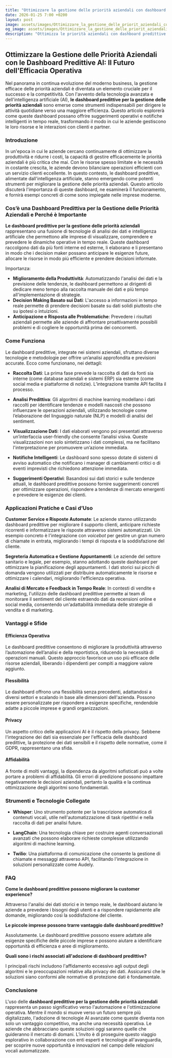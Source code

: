 ```yaml
---
title: "Ottimizzare la gestione delle priorità aziendali con dashboard predittive AI"
date: 2026-01-25 7:00 +0200
layout: post
image: assets/images/Ottimizzare_la_gestione_delle_priorit_aziendali_con_dashboard_predittive_AI.jpg
og_image: assets/images/Ottimizzare_la_gestione_delle_priorit_aziendali_con_dashboard_predittive_AI.jpg
description: "Ottimizza le priorità aziendali con dashboard predittive AI: scopri come notifiche intelligenti possono rivoluzionare la gestione operativa in tempo reale."
---
```


## Ottimizzare la Gestione delle Priorità Aziendali con le Dashboard Predittive AI: Il Futuro dell'Efficacia Operativa

Nel panorama in continua evoluzione del moderno business, la gestione efficace delle priorità aziendali è diventata un elemento cruciale per il successo e la competitività. Con l'avvento della tecnologia avanzata e dell'intelligenza artificiale (AI), **le dashboard predittive per la gestione delle priorità aziendali** sono emerse come strumenti indispensabili per dirigere le attività quotidiane verso una maggiore efficienza. Questo articolo esplorerà come queste dashboard possano offrire suggerimenti operativi e notifiche intelligenti in tempo reale, trasformando il modo in cui le aziende gestiscono le loro risorse e le interazioni con clienti e partner.

### Introduzione

In un'epoca in cui le aziende cercano continuamente di ottimizzare la produttività e ridurre i costi, la capacità di gestire efficacemente le priorità aziendali è più critica che mai. Con le risorse spesso limitate e le necessità in costante crescita, le aziende devono bilanciare operazioni efficienti con un servizio clienti eccellente. In questo contesto, le dashboard predittive, alimentate dall'intelligenza artificiale, stanno emergendo come potenti strumenti per migliorare la gestione delle priorità aziendali. Questo articolo discuterà l'importanza di queste dashboard, ne esaminerà il funzionamento, e fornirà esempi concreti di come sono impiegate nelle imprese moderne.

### Cos’è una Dashboard Predittiva per la Gestione delle Priorità Aziendali e Perché è Importante

**Le dashboard predittive per la gestione delle priorità aziendali** rappresentano una fusione di tecnologie di analisi dei dati e intelligenza artificiale che permettono alle imprese di visualizzare, comprendere e prevedere le dinamiche operative in tempo reale. Queste dashboard raccolgono dati da più fonti interne ed esterne, li elaborano e li presentano in modo che i decision maker possano anticipare le esigenze future, allocare le risorse in modo più efficiente e prendere decisioni informate.

Importanza:
- **Miglioramento della Produttività**: Automatizzando l'analisi dei dati e la previsione delle tendenze, le dashboard permettono ai dirigenti di dedicare meno tempo alla raccolta manuale dei dati e più tempo all'implementazione di strategie.
- **Decision Making Basato sui Dati**: L'accesso a informazioni in tempo reale permette di prendere decisioni basate su dati solidi piuttosto che su ipotesi o intuizioni.
- **Anticipazione e Risposta alle Problematiche**: Prevedere i risultati aziendali permette alle aziende di affrontare proattivamente possibili problemi e di cogliere le opportunità prima dei concorrenti.

### Come Funziona

Le dashboard predittive, integrate nei sistemi aziendali, sfruttano diverse tecnologie e metodologie per offrire un’analisi approfondita e previsioni accurate. Ecco come funzionano, nei dettagli:

- **Raccolta Dati**: La prima fase prevede la raccolta di dati da fonti sia interne (come database aziendali e sistemi ERP) sia esterne (come social media e piattaforme di notizie). L’integrazione tramite API facilita il processo.
  
- **Analisi Predittiva**: Gli algoritmi di machine learning modellano i dati raccolti per identificare tendenze e modelli nascosti che possono influenzare le operazioni aziendali, utilizzando tecnologie come l’elaborazione del linguaggio naturale (NLP) e modelli di analisi del sentiment.
  
- **Visualizzazione Dati**: I dati elaborati vengono poi presentati attraverso un’interfaccia user-friendly che consente l’analisi visiva. Queste visualizzazioni non solo sintetizzano i dati complessi, ma ne facilitano l'interpretazione per promuovere un’azione immediata.
  
- **Notifiche Intelligenti**: Le dashboard sono spesso dotate di sistemi di avviso automatico che notificano i manager di cambiamenti critici o di eventi imprevisti che richiedono attenzione immediata.
  
- **Suggerimenti Operativi**: Basandosi sui dati storici e sulle tendenze attuali, le dashboard predittive possono fornire suggerimenti concreti per ottimizzare operazioni, rispondere a tendenze di mercato emergenti e prevedere le esigenze dei clienti.

### Applicazioni Pratiche e Casi d’Uso

**Customer Service e Risposte Automate**:
Le aziende stanno utilizzando dashboard predittive per migliorare il supporto clienti, anticipare richieste ricorrenti e informatizzare le risposte attraverso sistemi automatizzati. Un esempio concreto è l'integrazione con *voicebot* per gestire un gran numero di chiamate in entrata, migliorando i tempi di risposta e la soddisfazione del cliente.

**Segreteria Automatica e Gestione Appuntamenti**:
Le aziende del settore sanitario e legale, per esempio, stanno adottando queste dashboard per ottimizzare la pianificazione degli appuntamenti. I dati storici sui picchi di domanda vengono utilizzati per distribuire automaticamente le risorse e ottimizzare i calendari, migliorando l'efficienza operativa.

**Analisi di Mercato e Feedback in Tempo Reale**:
In contesti di vendite e marketing, l'utilizzo delle dashboard predittive permette ai team di monitorare il sentiment del cliente estraendo dati da recensioni online e social media, consentendo un'adattabilità immediata delle strategie di vendita e di marketing.

### Vantaggi e Sfide

#### Efficienza Operativa

Le dashboard predittive consentono di migliorare la produttività attraverso l’automazione dell’analisi e della reportistica, riducendo la necessità di operazioni manuali. Questo approccio favorisce un uso più efficace delle risorse aziendali, liberando i dipendenti per compiti a maggiore valore aggiunto.

#### Flessibilità

Le dashboard offrono una flessibilità senza precedenti, adattandosi a diversi settori e scalando in base alle dimensioni dell'azienda. Possono essere personalizzate per rispondere a esigenze specifiche, rendendole adatte a piccole imprese e grandi organizzazioni.

#### Privacy

Un aspetto critico delle applicazioni AI è il rispetto della privacy. Sebbene l'integrazione dei dati sia essenziale per l'efficacia delle dashboard predittive, la protezione dei dati sensibili e il rispetto delle normative, come il GDPR, rappresentano una sfida.

#### Affidabilità

A fronte di molti vantaggi, la dipendenza da algoritmi sofisticati può a volte portare a problemi di affidabilità. Gli errori di predizione possono impattare negativamente le decisioni aziendali, pertanto la qualità e la continua ottimizzazione degli algoritmi sono fondamentali.

### Strumenti e Tecnologie Collegate

- **Whisper**: Uno strumento potente per la trascrizione automatica di contenuti vocali, utile nell'automatizzazione di task ripetitivi e nella raccolta di dati per analisi future.
  
- **LangChain**: Una tecnologia chiave per costruire agenti conversazionali avanzati che possono elaborare richieste complesse utilizzando algoritmi di machine learning.
  
- **Twilio**: Una piattaforma di comunicazione che consente la gestione di chiamate e messaggi attraverso API, facilitando l'integrazione in soluzioni personalizzate come Audely.

### FAQ

**Come le dashboard predittive possono migliorare la customer experience?**

Attraverso l'analisi dei dati storici e in tempo reale, le dashboard aiutano le aziende a prevedere i bisogni degli utenti e a rispondere rapidamente alle domande, migliorando così la soddisfazione del cliente.

**Le piccole imprese possono trarre vantaggio dalle dashboard predittive?**

Assolutamente. Le dashboard predittive possono essere adattate alle esigenze specifiche delle piccole imprese e possono aiutare a identificare opportunità di efficienza e aree di miglioramento.

**Quali sono i rischi associati all'adozione di dashboard predittive?**

I principali rischi includono l'affidamento eccessivo agli output degli algoritmi e le preoccupazioni relative alla privacy dei dati. Assicurarsi che le soluzioni siano conformi alle normative di protezione dati è fondamentale.

### Conclusione

L'uso delle **dashboard predittive per la gestione delle priorità aziendali** rappresenta un passo significativo verso l'automazione e l'ottimizzazione operativa. Mentre il mondo si muove verso un futuro sempre più digitalizzato, l'adozione di tecnologie AI avanzate come queste diventa non solo un vantaggio competitivo, ma anche una necessità operativa. Le aziende che abbracciano queste soluzioni oggi saranno quelle che guideranno il mercato di domani. L’invito è di proseguire questo viaggio esplorativo in collaborazione con enti esperti e tecnologie all'avanguardia, per scoprire nuove opportunità e innovazioni nel campo delle relazioni vocali automatizzate.